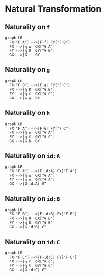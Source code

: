 # Natural Transformation

## Naturality on `f`

```mermaid
graph LR
  FX["F A"] -->|F·f| FY["F B"]
  FX -->|η A| GX["G A"]
  FY -->|η B| GY["G B"]
  GX -->|G·f| GY
```

## Naturality on `g`

```mermaid
graph LR
  FX["F B"] -->|F·g| FY["F C"]
  FX -->|η B| GX["G B"]
  FY -->|η C| GY["G C"]
  GX -->|G·g| GY
```

## Naturality on `h`

```mermaid
graph LR
  FX["F A"] -->|F·h| FY["F C"]
  FX -->|η A| GX["G A"]
  FY -->|η C| GY["G C"]
  GX -->|G·h| GY
```

## Naturality on `id:A`

```mermaid
graph LR
  FX["F A"] -->|F·id:A| FY["F A"]
  FX -->|η A| GX["G A"]
  FY -->|η A| GY["G A"]
  GX -->|G·id:A| GY
```

## Naturality on `id:B`

```mermaid
graph LR
  FX["F B"] -->|F·id:B| FY["F B"]
  FX -->|η B| GX["G B"]
  FY -->|η B| GY["G B"]
  GX -->|G·id:B| GY
```

## Naturality on `id:C`

```mermaid
graph LR
  FX["F C"] -->|F·id:C| FY["F C"]
  FX -->|η C| GX["G C"]
  FY -->|η C| GY["G C"]
  GX -->|G·id:C| GY
```